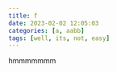```yaml
---
title: f
date: 2023-02-02 12:05:03 
categories: [a, aabb]
tags: [well, its, not, easy]
---
```


hmmmmmmm
